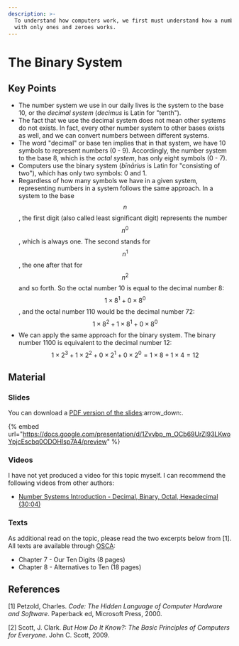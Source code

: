 ```yaml
---
description: >-
  To understand how computers work, we first must understand how a number system
  with only ones and zeroes works.
---
```


# The Binary System

## Key Points

* The number system we use in our daily lives is the system to the base 10, or the _decimal system_ (_decimus_ is Latin for "tenth").
* The fact that we use the decimal system does not mean other systems do not exists. In fact, every other number system to other bases exists as well, and we can convert numbers between different systems.
* The word "decimal" or base ten implies that in that system, we have 10 symbols to represent numbers (0 - 9). Accordingly, the number system to the base 8, which is the _octal system_, has only eight symbols (0 - 7).
* Computers use the binary system (_bīnārius_ is Latin for "consisting of two"), which has only two symbols: 0 and 1.
* Regardless of how many symbols we have in a given system, representing numbers in a system follows the same approach. In a system to the base $$n$$, the first digit (also called least significant digit) represents the number $$n^0$$, which is always one. The second stands for $$n^1$$, the one after that for $$n^2$$ and so forth. So the octal number 10 is equal to the decimal number 8: $$1 \times 8^1 + 0 \times 8^0$$, and the octal number 110 would be the decimal number 72: $$1 \times 8^2 + 1 \times 8^1 + 0 \times 8^0$$&#x20;
* We can apply the same approach for the binary system. The binary number 1100 is equivalent to the decimal number 12: $$1 \times 2^3 + 1 \times 2^2 + 0 \times 2^1 + 0 \times 2^0 = 1 \times 8 + 1 \times 4 = 12$$&#x20;

## Material

### Slides

You can download a [PDF version of the slides](https://docs.google.com/presentation/d/1Zvvbp\_m\_OCb69UrZl93LKwoYpjcEscbq0ODOHIsp7A4/export/pdf):arrow\_down:.

{% embed url="https://docs.google.com/presentation/d/1Zvvbp_m_OCb69UrZl93LKwoYpjcEscbq0ODOHIsp7A4/preview" %}

### Videos

I have not yet produced a video for this topic myself. I can recommend the following videos from other authors:

* [Number Systems Introduction - Decimal, Binary, Octal, Hexadecimal (30:04)](https://www.youtube.com/watch?v=L2zsmYaI5ww)

### Texts

As additional read on the topic, please read the two excerpts below from \[1]. All texts are available through [OSCA](http://osca.hs-osnabrueck.de/):

* Chapter 7 - Our Ten Digits (8 pages)
* Chapter 8 - Alternatives to Ten (18 pages)

## References

\[1]  Petzold, Charles. _Code: The Hidden Language of Computer Hardware and Software_. Paperback ed, Microsoft Press, 2000.

\[2]  Scott, J. Clark. _But How Do It Know?: The Basic Principles of Computers for Everyone_. John C. Scott, 2009.
